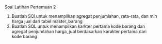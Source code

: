 Soal Latihan Pertemuan 2

1. Buatlah SQl untuk menampilkan agregat penjumlahan, rata-rata, dan min harga jual dari tabel master_barang
2. Buatlah SQL untuk menampilkan karkter pertama kode barang dan agregat penjumlahan harga_jual berdasarkan karakter pertama dari kode barang
